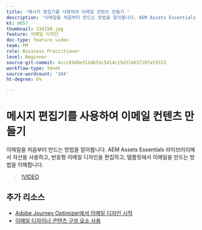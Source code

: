 ```yaml
---
title: '메시지 편집기를 사용하여 이메일 컨텐츠 만들기 '
description: '이메일을 처음부터 만드는 방법을 알아봅니다. AEM Assets Essentials 라이브러리에서 자산을 사용하고, 반응형 이메일 디자인을 편집하고, 템플릿에서 이메일을 만드는 방법을 이해합니다. '
kt: 8057
thumbnail: 334150.jpg
feature: 이메일 디자인
doc-type: feature video
team: PM
role: Business Practitioner
level: Beginner
source-git-commit: 4ccc9340e312db53c5414c15d37a637107afd333
workflow-type: tm+mt
source-wordcount: '104'
ht-degree: 6%

---
```



# 메시지 편집기를 사용하여 이메일 컨텐츠 만들기

이메일을 처음부터 만드는 방법을 알아봅니다. AEM Assets Essentials 라이브러리에서 자산을 사용하고, 반응형 이메일 디자인을 편집하고, 템플릿에서 이메일을 만드는 방법을 이해합니다.

>[!VIDEO](https://video.tv.adobe.com/v/334150?quality=12)

## 추가 리소스

* [Adobe Journey Optimizer에서 이메일 디자인 시작](https://experienceleague.adobe.com/docs/journey-optimizer/using/create-messages/email-designer/design-emails.html)
* [이메일 디자이너 콘텐츠 구성 요소 사용](https://experienceleague.adobe.com/docs/journey-optimizer/using/create-messages/email-designer/design-emails.html)
